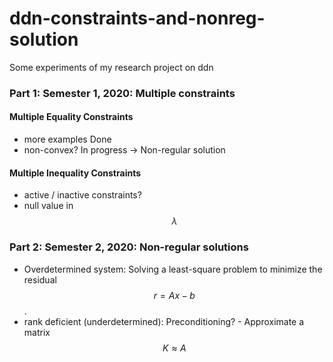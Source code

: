 # ddn-constraints-and-nonreg-solution
Some experiments of my research project on ddn

### Part 1: Semester 1, 2020: Multiple constraints

#### Multiple Equality Constraints
- more examples Done
- non-convex? In progress -> Non-regular solution
#### Multiple Inequality Constraints
- active / inactive constraints?
- null value in $$\lambda$$


### Part 2: Semester 2, 2020: Non-regular solutions
- Overdetermined system: Solving a least-square problem to minimize the residual $$r = Ax-b$$ .
- rank deficient (underdetermined): Preconditioning? - Approximate a matrix $$K \approx A$$

